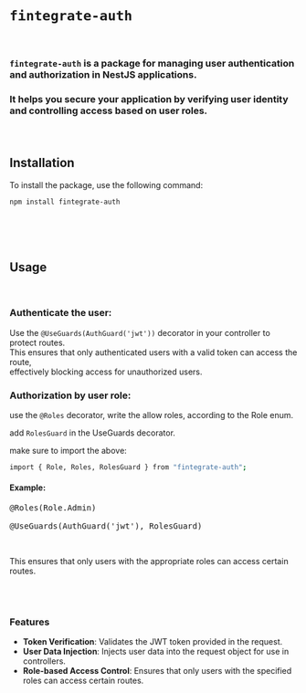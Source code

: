 # `fintegrate-auth`
<br>


### `fintegrate-auth` is a package for managing user authentication and authorization in NestJS applications.
### It helps you secure your application by verifying user identity and controlling access based on user roles.<br><br><br>  
  
## Installation

To install the package, use the following command:

```bash
npm install fintegrate-auth
```
<br><br><br>
## Usage
<br>


###  Authenticate the user:

Use the `@UseGuards(AuthGuard('jwt'))` decorator in your controller to protect routes.  
This ensures that only authenticated users with a valid token can access the route,  
effectively blocking access for unauthorized users.<br>


### Authorization by user role:

use the `@Roles` decorator, write the allow roles, according to the Role enum. 

add `RolesGuard` in the UseGuards decorator. 


make sure to import the above:

```bash
import { Role, Roles, RolesGuard } from "fintegrate-auth";

```

#### Example:
<pre>@Roles(Role.Admin)<br>
@UseGuards(AuthGuard('jwt'), RolesGuard)</pre>
<br>


This ensures that only users with the appropriate roles can access certain routes.

<br>
<br>



### Features

- **Token Verification**: Validates the JWT token provided in the request.
- **User Data Injection**: Injects user data into the request object for use in controllers.
- **Role-based Access Control**: Ensures that only users with the specified roles can access certain routes.

